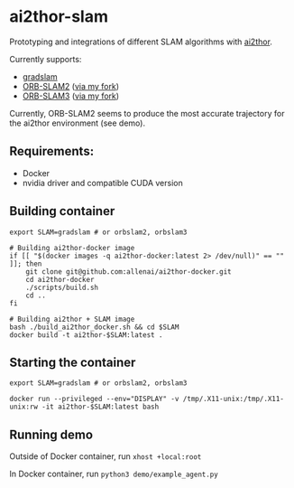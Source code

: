 # ai2thor-slam

Prototyping and integrations of different SLAM algorithms with [ai2thor](https://ai2thor.allenai.org/).

Currently supports:
- [gradslam](https://github.com/gradslam/gradslam)
- [ORB-SLAM2](https://github.com/raulmur/ORB_SLAM2) ([via my fork](https://github.com/apoorvkh/ORB_SLAM2))
- [ORB-SLAM3](https://github.com/UZ-SLAMLab/ORB_SLAM3) ([via my fork](https://github.com/apoorvkh/ORB_SLAM3))

Currently, ORB-SLAM2 seems to produce the most accurate trajectory for the ai2thor environment (see demo).

## Requirements:
- Docker
- nvidia driver and compatible CUDA version

## Building container
```
export SLAM=gradslam # or orbslam2, orbslam3

# Building ai2thor-docker image
if [[ "$(docker images -q ai2thor-docker:latest 2> /dev/null)" == "" ]]; then
    git clone git@github.com:allenai/ai2thor-docker.git
    cd ai2thor-docker
    ./scripts/build.sh
    cd ..
fi

# Building ai2thor + SLAM image
bash ./build_ai2thor_docker.sh && cd $SLAM
docker build -t ai2thor-$SLAM:latest .
```

## Starting the container
```
export SLAM=gradslam # or orbslam2, orbslam3

docker run --privileged --env="DISPLAY" -v /tmp/.X11-unix:/tmp/.X11-unix:rw -it ai2thor-$SLAM:latest bash
```

## Running demo

Outside of Docker container, run `xhost +local:root`

In Docker container, run `python3 demo/example_agent.py`